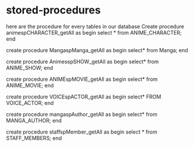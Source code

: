 # stored-procedures
here are the procedure for every tables in our database
Create procedure animespCHARACTER_getAll
as
begin
select *
from ANIME_CHARACTER;
end

create procedure MangaspManga_getAll
as
begin
select*
from Manga;
end

create procedure  AnimesspSHOW_getAll
as
begin
select*
from ANIME_SHOW;
end

 create procedure ANIMEspMOVIE_getAll
as
begin
select*
from ANIME_MOVIE;
end

create procedure VOICEspACTOR_getAll
as
begin
select*
FROM VOICE_ACTOR;
end

create procedure mangaspAuthor_getAll
as
begin
select*
from MANGA_AUTHOR;
end

create procedure staffspMember_getAll
    as
    begin
    select *
from STAFF_MEMBERS;
end 
